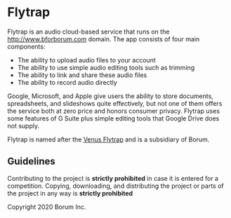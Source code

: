 # Flytrap

Flytrap is an audio cloud-based service that runs on the http://www.bforborum.com domain. The app consists of four main components:
 - The ability to upload audio files to your account
 - The ability to use simple audio editing tools such as trimming
 - The ability to link and share these audio files
 - The ability to record audio directly

Google, Microsoft, and Apple give users the ability to store documents, spreadsheets, and slideshows quite effectively, but not one of them offers the service both at zero price and honors consumer privacy. Flytrap uses some features of G Suite plus simple editing tools that Google Drive does not supply.

Flytrap is named after the [Venus Flytrap](https://en.wikipedia.org/wiki/Venus_flytrap) and is a subsidiary of Borum.

## Guidelines

Contributing to the project is **strictly prohibited** in case it is entered for a competition.
Copying, downloading, and distributing the project or parts of the project in any way is **strictly prohibited**

Copyright 2020 Borum Inc.

